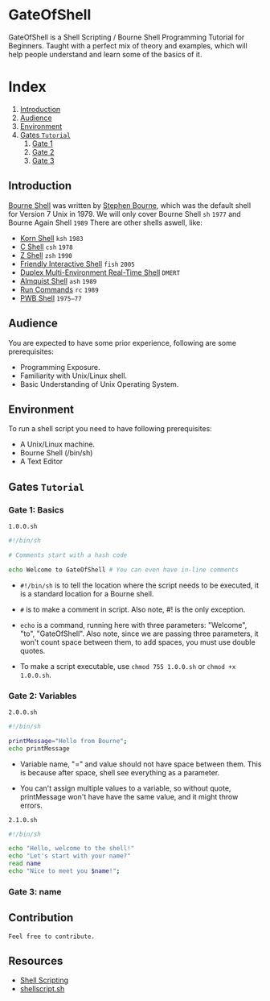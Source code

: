 # GateOfShell 

GateOfShell is a Shell Scripting / Bourne Shell Programming Tutorial for Beginners. Taught with a perfect mix of theory and examples, which will help people understand and learn some of the basics of it.

# Index

1. [Introduction](#introduction)
2. [Audience](#audience)
3. [Environment](#environment)
4. [Gates `Tutorial`](#gates-getting-started)
	1. [Gate 1](#gate-1-basics)
	2. [Gate 2]()
	3. [Gate 3]()


## Introduction

[Bourne Shell](https://en.wikipedia.org/wiki/Bourne_shell) was written by [Stephen Bourne](https://en.wikipedia.org/wiki/Stephen_R._Bourne), which was the default shell for Version 7 Unix in 1979. We will only cover Bourne Shell `sh` `1977` and Bourne Again Shell `1989` There are other shells aswell, like:

- [Korn Shell](https://en.wikipedia.org/wiki/KornShell) `ksh` `1983`
- [C Shell](https://en.wikipedia.org/wiki/C_shell) `csh` `1978`
- [Z Shell](https://en.wikipedia.org/wiki/Z_shell) `zsh` `1990`
- [Friendly Interactive Shell](https://en.wikipedia.org/wiki/Friendly_interactive_shell) `fish` `2005` 
- [Duplex Multi-Environment Real-Time Shell](https://en.wikipedia.org/wiki/Multi-Environment_Real-Time) `DMERT`
- [Almquist Shell](https://en.wikipedia.org/wiki/Almquist_shell) `ash` `1989`
- [Run Commands](https://en.wikipedia.org/wiki/Rc) `rc` `1989`
- [PWB Shell](https://en.wikipedia.org/wiki/PWB_shell) `1975–77`

## Audience 

You are expected to have some prior experience, following are some prerequisites: 

- Programming Exposure.
- Familiarity with Unix/Linux shell.
- Basic Understanding of Unix Operating System.

## Environment 

To run a shell script you need to have following prerequisites:

- A Unix/Linux machine. 
- Bourne Shell (/bin/sh)
- A Text Editor 

## Gates `Tutorial`


### Gate 1: Basics

`1.0.0.sh`
```Bash
#!/bin/sh

# Comments start with a hash code 

echo Welcome to GateOfShell # You can even have in-line comments 
```

- `#!/bin/sh` is to tell the location where the script needs to be executed, it is a standard location for a Bourne shell.

- `#` is to make a comment in script. Also note, #! is the only exception. 

- `echo` is a command, running here with three parameters: "Welcome", "to", "GateOfShell". Also note, since we are passing three parameters, it won't count space between them, to add spaces, you must use double quotes.

- To make a script executable, use `chmod 755 1.0.0.sh` or `chmod +x 1.0.0.sh`.

### Gate 2: Variables

`2.0.0.sh`
```Bash
#!/bin/sh

printMessage="Hello from Bourne";
echo printMessage
```

- Variable name, "=" and value should not have space between them. This is because after space, shell see everything as a parameter.

- You can't assign multiple values to a variable, so without quote, printMessage won't have have the same value, and it might throw errors.

`2.1.0.sh`
```Bash
#!/bin/sh

echo "Hello, welcome to the shell!"
echo "Let's start with your name?"
read name
echo "Nice to meet you $name!";
```



### Gate 3: name

## Contribution
    Feel free to contribute.

## Resources
- [Shell Scripting](https://en.wikipedia.org/wiki/Shell_script)
- [shellscript.sh](https://www.shellscript.sh/)